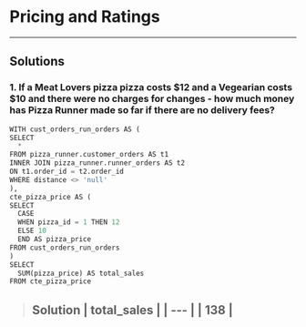 
# Pricing and Ratings
--------
## Solutions

### 1. If a Meat Lovers pizza pizza costs $12 and a Vegearian costs $10 and there were no charges for changes - how much money has Pizza Runner made so far if there are no delivery fees?

```python
WITH cust_orders_run_orders AS (
SELECT
  *
FROM pizza_runner.customer_orders AS t1 
INNER JOIN pizza_runner.runner_orders AS t2
ON t1.order_id = t2.order_id
WHERE distance <> 'null'
),
cte_pizza_price AS (
SELECT
  CASE 
  WHEN pizza_id = 1 THEN 12
  ELSE 10
  END AS pizza_price
FROM cust_orders_run_orders 
)
SELECT
  SUM(pizza_price) AS total_sales
FROM cte_pizza_price  
```
> Solution
> | total_sales |
> | --- |
> | 138 |
> -----